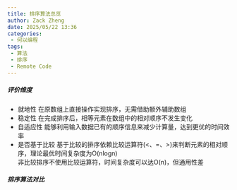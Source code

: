 ```yaml
---
title: 排序算法总览
author: Zack Zheng
date: 2025/05/22 13:36
categories:
 - 何以编程
tags:
 - 算法
 - 排序
 - Remote Code
---
```


##### 评价维度

+ 就地性
在原数组上直接操作实现排序，无需借助额外辅助数组
+ 稳定性
在完成排序后，相等元素在数组中的相对顺序不发生变化
+ 自适应性
能够利用输入数据已有的顺序信息来减少计算量，达到更优的时间效率
+ 是否基于比较
基于比较的排序依赖比较运算符(<、=、>)来判断元素的相对顺序，理论最优时间复杂度为O(nlogn)    
非比较排序不使用比较运算符，时间复杂度可以达O(n)，但通用性差


##### 排序算法对比

<simple-img src="https://gitee.com/zackzhengxy/picGallery/raw/main/imgs/sorting_algorithms_comparison.png"></simple-img>


<Suspense>
  <my-codes repo="o-algorithm" path="algorithm/排序算法/AllSort.java" lang="java" lazy />
</Suspense>


